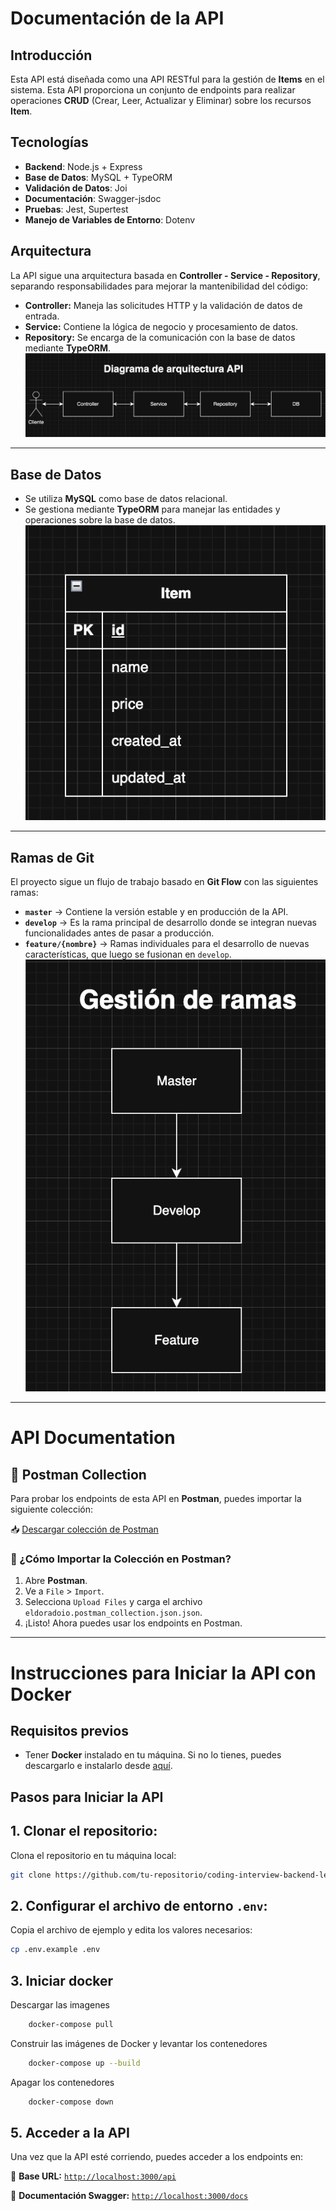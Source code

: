 # Documentación de la API

## Introducción

Esta API está diseñada como una API RESTful para la gestión de **Items** en el sistema. Esta API proporciona un conjunto de endpoints para realizar operaciones **CRUD** (Crear, Leer, Actualizar y Eliminar) sobre los recursos **Item**.


## Tecnologías

- **Backend**: Node.js + Express
- **Base de Datos**: MySQL + TypeORM
- **Validación de Datos**: Joi
- **Documentación**: Swagger-jsdoc
- **Pruebas**: Jest, Supertest
- **Manejo de Variables de Entorno**: Dotenv

## Arquitectura

La API sigue una arquitectura basada en **Controller - Service - Repository**, separando responsabilidades para mejorar la mantenibilidad del código:

- **Controller:** Maneja las solicitudes HTTP y la validación de datos de entrada.
- **Service:** Contiene la lógica de negocio y procesamiento de datos.
- **Repository:** Se encarga de la comunicación con la base de datos mediante **TypeORM**.
![Arquitectura de la API](./doc/images/architecture.png)

---

## Base de Datos

- Se utiliza **MySQL** como base de datos relacional.
- Se gestiona mediante **TypeORM** para manejar las entidades y operaciones sobre la base de datos.
![Arquitectura de la API](./doc/images/database.png)

---

## Ramas de Git

El proyecto sigue un flujo de trabajo basado en **Git Flow** con las siguientes ramas:

- **`master`** → Contiene la versión estable y en producción de la API.
- **`develop`** → Es la rama principal de desarrollo donde se integran nuevas funcionalidades antes de pasar a producción.
- **`feature/{nombre}`** → Ramas individuales para el desarrollo de nuevas características, que luego se fusionan en `develop`.
![Arquitectura de la API](./doc/images/branches.png)
---

# API Documentation

## 📖 Postman Collection

Para probar los endpoints de esta API en **Postman**, puedes importar la siguiente colección:

📥 [Descargar colección de Postman](./doc/postman/eldoradoio.postman_collection.json)

### 📌 ¿Cómo Importar la Colección en Postman?
1. Abre **Postman**.
2. Ve a `File` > `Import`.
3. Selecciona `Upload Files` y carga el archivo `eldoradoio.postman_collection.json.json`.
4. ¡Listo! Ahora puedes usar los endpoints en Postman.

---

# Instrucciones para Iniciar la API con Docker

## Requisitos previos

- Tener **Docker** instalado en tu máquina. Si no lo tienes, puedes descargarlo e instalarlo desde [aquí](https://www.docker.com/get-started).

## Pasos para Iniciar la API

## 1. **Clonar el repositorio**:

   Clona el repositorio en tu máquina local:

   ```bash
   git clone https://github.com/tu-repositorio/coding-interview-backend-level-3.git
   ```

## 2. **Configurar el archivo de entorno `.env`**:

Copia el archivo de ejemplo y edita los valores necesarios:

```bash
cp .env.example .env
```

## 3. **Iniciar docker**

Descargar las imagenes

```bash
	docker-compose pull
```

Construir las imágenes de Docker y levantar los contenedores

```bash
	docker-compose up --build
```
Apagar los contenedores

```bash
	docker-compose down
```

## 5. Acceder a la API

Una vez que la API esté corriendo, puedes acceder a los endpoints en:

🔗 **Base URL:** [`http://localhost:3000/api`](http://localhost:3000/api)

📄 **Documentación Swagger:** [`http://localhost:3000/docs`](http://localhost:3000/docs)
